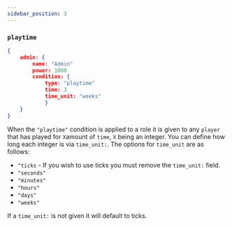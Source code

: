 ```yaml
---
sidebar_position: 3
---
```


### `playtime`


```json
{
    admin: {
	    name: "Admin" 
	    power: 1000
		condition: {  
			type: "playtime"  
			time: 3  
			time_unit: "weeks"  
			}
    }
}
```

When the `"playtime"` condition is applied to a role it is given to any `player` that has played for `X`amount of `time`, `X` being an integer. You can define how long each integer is via `time_unit:`. The options for `time_unit` are as follows:
- `"ticks` - If you wish to use ticks you must remove the `time_unit:` field.
- `"seconds"`
- `"minutes"`
- `"hours"`
- `"days"`
- `"weeks"`

If a `time_unit:` is not given it will default to ticks.